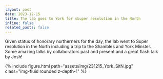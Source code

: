 ```yaml
---
layout: post
date: 2023-12-15
title: The lab goes to York for sbuper resolution in the North 
inline: false
related_posts: false
---
```


Given status of honorary northerners for the day, the lab went to Super resolution in the North including a trip to the Shambles and York Minster. Some amazing talks by collaborators past and present and a great flash talk by Josh!

<div class="row mt-3">
    <div class="col-sm mt-3 mt-md-0">
        {% include figure.html path="assets/img/231215_York_SitN.jpg" class="img-fluid rounded z-depth-1" %}
    </div>
</div>